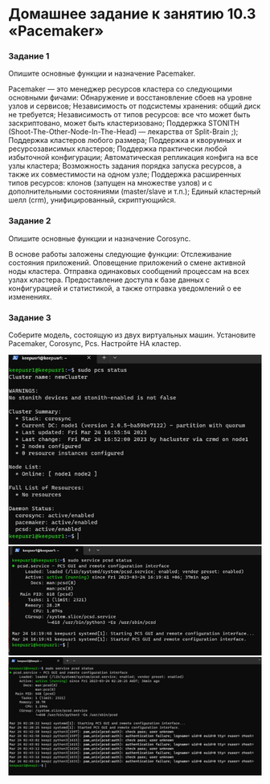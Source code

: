 # Домашнее задание к занятию 10.3 «Pacemaker»
### Задание 1

Опишите основные функции и назначение Pacemaker.

Pacemaker — это менеджер ресурсов кластера со следующими основными фичами:
Обнаружение и восстановление сбоев на уровне узлов и сервисов;
Независимость от подсистемы хранения: общий диск не требуется;
Независимость от типов ресурсов: все что может быть заскриптовано, может быть кластеризовано;
Поддержка STONITH (Shoot-The-Other-Node-In-The-Head) — лекарства от Split-Brain ;);
Поддержка кластеров любого размера;
Поддержка и кворумных и ресурсозависимых кластеров;
Поддержка практически любой избыточной конфигурации;
Автоматическая репликация конфига на все узлы кластера;
Возможность задания порядка запуска ресурсов, а также их совместимости на одном узле;
Поддержка расширенных типов ресурсов: клонов (запущен на множестве узлов) и с дополнительными состояниями (master/slave и т.п.);
Единый кластерный шелл (crm), унифицированный, скриптующийся.

### Задание 2

Опишите основные функции и назначение Corosync.

В основе работы заложены следующие функции:
Отслеживание состояния приложений.
Оповещение приложений о смене активной ноды кластера.
Отправка одинаковых сообщений процессам на всех узлах кластера.
Предоставление доступа к базе данных с конфигурацией и статистикой, а также отправка уведомлений о ее изменениях.

### Задание 3

Соберите модель, состоящую из двух виртуальных машин. Установите Pacemaker, Corosync, Pcs. Настройте HA кластер.

![Скриншот hosts promet](https://github.com/AfterHero/srlb-homework9.4/blob/srlb-14/1.jpg)
![Скриншот hosts promet](https://github.com/AfterHero/srlb-homework9.4/blob/srlb-14/2.jpg)
![Скриншот hosts promet](https://github.com/AfterHero/srlb-homework9.4/blob/srlb-14/3.jpg)
